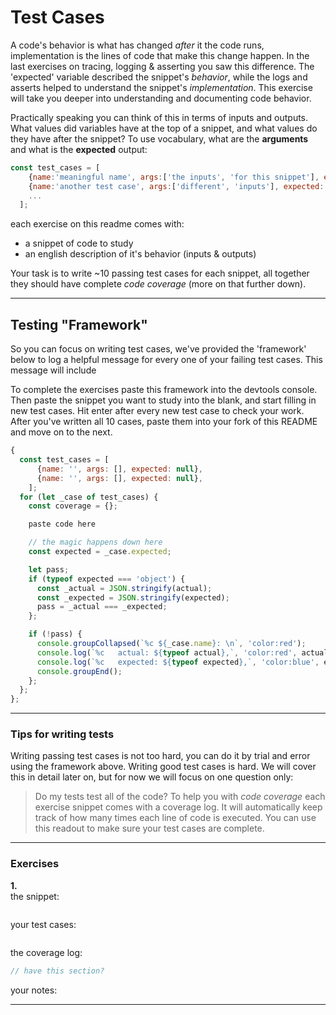 # Test Cases

A code's behavior is what has changed _after_ it the code runs, implementation is the lines of code that make this change happen.  In the last exercises on tracing, logging & asserting you saw this difference.  The 'expected' variable described the snippet's _behavior_, while the logs and asserts helped to understand the snippet's _implementation_. This exercise will take you deeper into understanding and documenting code behavior.

Practically speaking you can think of this in terms of inputs and outputs.   What values did variables have at the top of a snippet, and what values do they have after the snippet?  To use vocabulary, what are the __arguments__ and what is the __expected__ output:
```js
const test_cases = [
    {name:'meaningful name', args:['the inputs', 'for this snippet'], expected: 'what it should output'},
    {name:'another test case', args:['different', 'inputs'], expected: 'the expected output'},
    ...
  ];
```

each exercise on this readme comes with:
* a snippet of code to study
* an english description of it's behavior (inputs & outputs)

Your task is to write ~10 passing test cases for each snippet, all together they should have complete _code coverage_ (more on that further down).  


---


## Testing "Framework"

So you can focus on writing test cases, we've provided the 'framework' below to log a helpful message for every one of your failing test cases.  This message will include

To complete the exercises paste this framework into the devtools console.  Then paste the snippet you want to study into the blank, and start filling in new test cases.  Hit enter after every new test case to check your work.  After you've written all 10 cases, paste them into your fork of this README and move on to the next. 

```js
{
  const test_cases = [
      {name: '', args: [], expected: null},
      {name: '', args: [], expected: null},
    ];
  for (let _case of test_cases) {
    const coverage = {};

    paste code here

    // the magic happens down here
    const expected = _case.expected;

    let pass;
    if (typeof expected === 'object') {
      const _actual = JSON.stringify(actual);
      const _expected = JSON.stringify(expected);
      pass = _actual === _expected;
    };

    if (!pass) {
      console.groupCollapsed(`%c ${_case.name}: \n`, 'color:red');
      console.log(`%c   actual: ${typeof actual},`, 'color:red', actual);
      console.log(`%c   expected: ${typeof expected},`, 'color:blue', expected);
      console.groupEnd();
    };
  };
};
```

---

### Tips for writing tests

Writing passing test cases is not too hard, you can do it by trial and error using the framework above. Writing good test cases is hard.  We will cover this in detail later on, but for now we will focus on one question only:
> Do my tests test all of the code?
To help you with _code coverage_ each exercise snippet comes with a coverage log.  It will automatically keep track of how many times each line of code is executed.  You can use this readout to make sure your test cases are complete.

---

### Exercises

__1.__  
the snippet:
```js

```
your test cases:
```js
```
the  coverage log:
```js
// have this section?
```
your notes:

---













